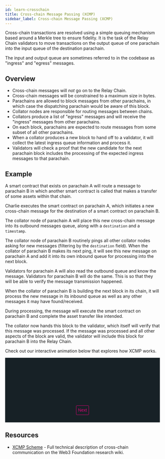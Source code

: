 ```yaml
---
id: learn-crosschain
title: Cross-chain Message Passing (XCMP)
sidebar_label: Cross-chain Message Passing (XCMP)
---
```


Cross-chain transactions are resolved using a simple queuing mechanism based around a Merkle tree to
ensure fidelity. It is the task of the Relay Chain validators to move transactions on the output
queue of one parachain into the input queue of the destination parachain.

The input and output queue are sometimes referred to in the codebase as "ingress" and "egress"
messages.

## Overview

- Cross-chain messages will _not_ go on to the Relay Chain.
- Cross-chain messages will be constrained to a maximum size in bytes.
- Parachains are allowed to block messages from other parachains, in which case the dispatching
  parachain would be aware of this block.
- Collator nodes are responsible for routing messages between chains.
- Collators produce a list of "egress" messages and will receive the "ingress" messages from other
  parachains.
- On each block, parachains are expected to route messages from some subset of all other parachains.
- When a collator produces a new block to hand off to a validator, it will collect the latest
  ingress queue information and process it.
- Validators will check a proof that the new candidate for the next parachain block includes the
  processing of the expected ingress messages to that parachain.

## Example

A smart contract that exists on parachain A will route a message to parachain B in which another
smart contract is called that makes a transfer of some assets within that chain.

Charlie executes the smart contract on parachain A, which initiates a new cross-chain message for
the destination of a smart contract on parachain B.

The collator node of parachain A will place this new cross-chain message into its outbound messages
queue, along with a `destination` and a `timestamp`.

The collator node of parachain B routinely pings all other collator nodes asking for new messages
(filtering by the `destination` field). When the collator of parachain B makes its next ping, it
will see this new message on parachain A and add it into its own inbound queue for processing into
the next block.

Validators for parachain A will also read the outbound queue and know the message. Validators for
parachain B will do the same. This is so that they will be able to verify the message transmission
happened.

When the collator of parachain B is building the next block in its chain, it will process the new
message in its inbound queue as well as any other messages it may have found/received.

During processing, the message will execute the smart contract on parachain B and complete the asset
transfer like intended.

The collator now hands this block to the validator, which itself will verify that this message was
processed. If the message was processed and all other aspects of the block are valid, the validator
will include this block for parachain B into the Relay Chain.

Check out our interactive animation below that explores how XCMP works.

<!-- <div id="tooltip"></div> -->
<div classname="svgWrapper" id="svgWrapper">
<svg id="svg">
</svg>
<button id="nextButton" type="button" onclick="Next()">Next</button>
</div>
<script>
// var text_Data2 = [{
//     "x": 0,
//     "y": 50,
//     "text": "We want to send a message from A to B"
// }];
var text_data = [{
    "x": 40,
    "y": 85,
    "text": "A"
},
{
    "x": 240,
    "y": 85,
    "text": "B"
}];
var text_data2 = [{
    "x": 40,
    "y": 95,
    "text": "A"
},
{
    "x": 60,
    "y": 75,
    "text": "B"
},
{
    "x": 85,
    "y": 55,
    "text": "C"
},
{
    "x": 110,
    "y": 45,
    "text": "D"
},
{
    "x": 135,
    "y": 40,
    "text": "E"
},
{
    "x": 160,
    "y": 40,
    "text": "F"
},
{
    "x": 180,
    "y": 45,
    "text": "G"
},
{
    "x": 205,
    "y": 55,
    "text": "H"
},
{
    "x": 230,
    "y": 70,
    "text": "I"
},
{
    "x": 245,
    "y": 85,
    "text": "J"
}];
var circle_data = [{
        "x": 150,
        "y": 75,
        "r": 60
}];
var engressMessage_data = [{
    "x1": 210,
    "y1": 75,
    "x2": 140,
    "y2": 180
},
{
    "x1": 180,
    "y1": 60,
    "x2": 100,
    "y2": 200
},
{
    "x1": 90,
    "y1": 75,
    "x2": 100,
    "y2": 200
},
{
    "x1": 140,
    "y1": 60,
    "x2": 100,
    "y2": 200
}];
var line_data = [{
    "x1": 210,
    "y1": 75,
    "x2": 95,
    "y2": 100
},
{
    "x1": 100,
    "y1": 50,
    "x2": 205,
    "y2": 50
},
{
    "x1": 210,
    "y1": 90,
    "x2": 95,
    "y2": 100
},
{
    "x1": 200,
    "y1": 40,
    "x2": 95,
    "y2": 90
},
{
    "x1": 185,
    "y1": 30,
    "x2": 95,
    "y2": 60
},
{
    "x1": 185,
    "y1": 30,
    "x2": 95,
    "y2": 100
},
{
    "x1": 140,
    "y1": 18,
    "x2": 95,
    "y2": 100
},
{
    "x1": 100,
    "y1": 40,
    "x2": 200,
    "y2": 100
},
{
    "x1": 160,
    "y1": 18,
    "x2": 200,
    "y2": 100
},
{
    "x1": 150,
    "y1": 17,
    "x2": 180,
    "y2": 125
}];
var svg = d3.select("#svg");
// var div = d3.select("#svg").append("div")	
//     .attr("class", "tooltip")				
//     .style("opacity", 0);
var circle = svg.selectAll("circle")
    .data(circle_data)
    .enter()
    .append("circle")
    .attr("cx", function (d) {
        return d.x;
    })
    .attr("cy", function (d) {
        return d.y;
    })
    .attr("r", function (d) {
        return d.r;
    });
    var relayLines = svg.selectAll('line').data(line_data).enter().append("line")
        .attr("x1", function(d){return d.x1})
        .attr("y1", function(d){return d.y1})
        .attr("x2", function (d) { return d.x2})
        .attr("y2", function(d){return d.y2})
        .attr("style", "stroke-width:1");
    // .on("mouseover", function(d) {		
    //     div.transition()		
    //         .duration(200)		
    //         .style("opacity", .9);	
    //     div.html("hello")	
    //         .style("left", (d3.event.pageX) + "px")		
    //         .style("top", (d3.event.pageY - 28) + "px");
    // })				
    // .on("mouseout", function(d) {		
    //     div.transition()		
    //         .duration(500)		
    //         .style("opacity", 0);	
    // });
var clicks = 0;
function Next(){
    clicks += 1;
    document.getElementById("nextButton").innerHTML="Next";
    var relayLines = svg.selectAll('line').remove();
    var text = svg.selectAll('text').data(text_data).enter().append("text").transition()
        .duration(2500);
    var textLabels = text
        .attr("x", function (d) {
            return d.x;
        })
        .attr("y", function (d) {
            return d.y;
        })
        .text(function(d) {
            return d.text;
        });
    var lines = svg.selectAll('line').data(circle_data).enter().append("line")
        .transition()
        .duration(2500)
        .attr("x1", function(d){return d.x- d.r -20})
        .attr("y1", function(d){return d.y + 20})
        .attr("x2", function (d) { return d.x+ d.r +20})
        .attr("y2", function(d){return d.y +20});
    var circle = svg.selectAll("circle").data(circle_data)
        .transition()
        .duration(1000)
        .attr("cx", function (d) { return d.x })
        .attr("cy", function (d) { return d.y + 75 })
        .attr("r", function (d) { return d.r + 40 });
    if(clicks >= 2){
        d3.selectAll("text").remove();
        d3.selectAll("line").remove();
        var engressMessage = svg.selectAll('line').data(engressMessage_data).enter().append("line")
        .transition()
        .duration(2500)
        .attr("x1", function(d){return d.x1})
        .attr("y1", function(d){return d.y1})
        .attr("x2", function (d) { return d.x2})
        .attr("y2", function(d){return d.y2});
        document.getElementById("nextButton").innerHTML="Send Engress Message";
        var text = svg.selectAll('text').data(text_data2).enter().append("text").transition()
        .duration(2500);
         var textLabels = text
        .attr("x", function (d) {
            return d.x;
        })
        .attr("y", function (d) {
            return d.y;
        })
        .text(function(d) {
            return d.text;
        });
        // var text = svg.selectAll('text').data(text_Data2).enter().append("text").transition()
        //     .duration(2500);
        // var textLabels = text
        // .attr("x", function (d) {
        //     return d.x;
        // })
        // .attr("y", function (d) {
        //     return d.y;
        // })
        // .text(function(d) {
        //     return d.text;
        // });
    }
    if(clicks >= 3){
        d3.selectAll("text").remove();
        d3.selectAll("line").remove();
        document.getElementById("nextButton").innerHTML="Verify Message";
        var text = svg.selectAll('text').data(text_data).enter().append("text").transition()
        .duration(2500);
        var textLabels = text
            .attr("x", function (d) {
                return d.x;
            })
            .attr("y", function (d) {
                return d.y;
            })
            .text(function(d) {
                return d.text;
            });
        var lines = svg.selectAll('line').data(circle_data).enter().append("line")
            .transition()
            .duration(2500)
            .attr("x1", function(d){return d.x- d.r -20})
            .attr("y1", function(d){return d.y + 20})
            .attr("x2", function (d) { return d.x+ d.r +20})
            .attr("y2", function(d){return d.y +20});
    }
    if(clicks >= 4){
    }
    if(clicks >= 5){
        d3.selectAll("text").remove();
        d3.selectAll("line").remove();
        document.getElementById('nextButton').type = "reset";
        document.getElementById('nextButton').innerHTML = "Reset";
        var circle = svg.selectAll("circle").data(circle_data)
        .transition()
        .duration(1000)
        .attr("cx", function (d) { return d.x })
        .attr("cy", function (d) { return d.y })
        .attr("r", function (d) { return d.r });
        var relayLines = svg.selectAll('line').data(line_data).enter().append("line")
        .transition()
        .duration(1000)
        .attr("x1", function(d){return d.x1})
        .attr("y1", function(d){return d.y1})
        .attr("x2", function (d) { return d.x2})
        .attr("y2", function(d){return d.y2})
        .attr("style", "stroke-width:1");
    }
    if(clicks >= 6){
        clicks = 0;
        document.getElementById('nextButton').innerHTML = "Next";
    }
}
</script>
<style>
    div.tooltip {	
        position: absolute;			
        text-align: center;			
        width: 60px;					
        height: 28px;					
        padding: 2px;				
        font: 12px sans-serif;		
        background: lightsteelblue;	
        border: 0px;		
        border-radius: 8px;			
        pointer-events: none;			
    }
    line {
        stroke-width: 2;
        stroke: #E6007A;
    }
    text {
        font-family: sans-serif;
        font-size: 20px;
        fill: #B7B8BB;
    }
    circle {
        fill: #172126;
        stroke: #B7B8BB;
        stroke-width: 5;
    }
    #svgWrapper{
        background-color: #172126; 
        display:flex; 
        align-items: safe center;
        flex-direction: column; 
        height:210px;
    }
    #nextButton{
        margin-top: 5px;
        border: 1px solid #E6007A;
        border-radius: 3px;
        background-color: transparent;
        color: #E6007A;
        display: inline-block;
        font-size: 14px;
        font-weight: 400;
        line-height: 1.2em;
        padding: 6px;
        text-decoration: none !important;
        transition: background 0.3s, color 0.3s;
        outline: none !important;
    }
    #nextButton:hover{
        transition: background 0.3s, color 0.3s;
        background-color: #E6007A;
        color: white;
        text-decoration: none !important;
    }
</style>

## Resources

- [XCMP Scheme](https://research.web3.foundation/en/latest/polkadot/XCMP.html) - Full technical
  description of cross-chain communication on the Web3 Foundation research wiki.

